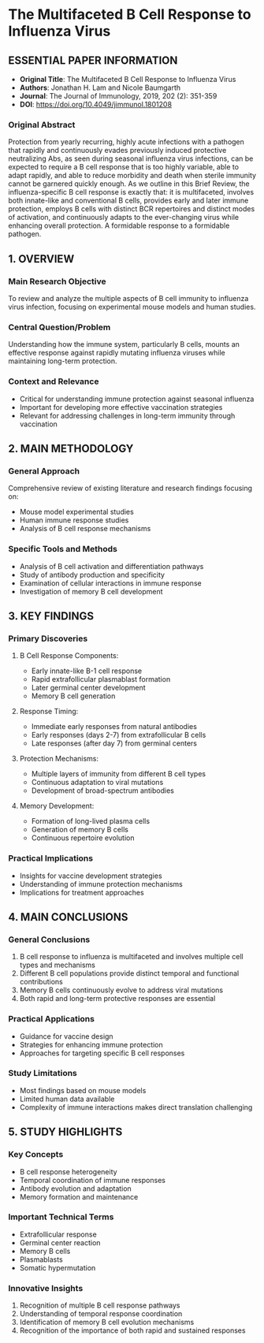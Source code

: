 # The Multifaceted B Cell Response to Influenza Virus

## ESSENTIAL PAPER INFORMATION
- **Original Title**: The Multifaceted B Cell Response to Influenza Virus
- **Authors**: Jonathan H. Lam and Nicole Baumgarth
- **Journal**: The Journal of Immunology, 2019, 202 (2): 351-359
- **DOI**: https://doi.org/10.4049/jimmunol.1801208

### Original Abstract
Protection from yearly recurring, highly acute infections with a pathogen that rapidly and continuously evades previously induced protective neutralizing Abs, as seen during seasonal influenza virus infections, can be expected to require a B cell response that is too highly variable, able to adapt rapidly, and able to reduce morbidity and death when sterile immunity cannot be garnered quickly enough. As we outline in this Brief Review, the influenza-specific B cell response is exactly that: it is multifaceted, involves both innate-like and conventional B cells, provides early and later immune protection, employs B cells with distinct BCR repertoires and distinct modes of activation, and continuously adapts to the ever-changing virus while enhancing overall protection. A formidable response to a formidable pathogen.

## 1. OVERVIEW
### Main Research Objective
To review and analyze the multiple aspects of B cell immunity to influenza virus infection, focusing on experimental mouse models and human studies.

### Central Question/Problem
Understanding how the immune system, particularly B cells, mounts an effective response against rapidly mutating influenza viruses while maintaining long-term protection.

### Context and Relevance
- Critical for understanding immune protection against seasonal influenza
- Important for developing more effective vaccination strategies
- Relevant for addressing challenges in long-term immunity through vaccination

## 2. MAIN METHODOLOGY
### General Approach
Comprehensive review of existing literature and research findings focusing on:
- Mouse model experimental studies
- Human immune response studies
- Analysis of B cell response mechanisms

### Specific Tools and Methods
- Analysis of B cell activation and differentiation pathways
- Study of antibody production and specificity
- Examination of cellular interactions in immune response
- Investigation of memory B cell development

## 3. KEY FINDINGS
### Primary Discoveries
1. B Cell Response Components:
   - Early innate-like B-1 cell response
   - Rapid extrafollicular plasmablast formation
   - Later germinal center development
   - Memory B cell generation

2. Response Timing:
   - Immediate early responses from natural antibodies
   - Early responses (days 2-7) from extrafollicular B cells
   - Late responses (after day 7) from germinal centers

3. Protection Mechanisms:
   - Multiple layers of immunity from different B cell types
   - Continuous adaptation to viral mutations
   - Development of broad-spectrum antibodies

4. Memory Development:
   - Formation of long-lived plasma cells
   - Generation of memory B cells
   - Continuous repertoire evolution

### Practical Implications
- Insights for vaccine development strategies
- Understanding of immune protection mechanisms
- Implications for treatment approaches

## 4. MAIN CONCLUSIONS
### General Conclusions
1. B cell response to influenza is multifaceted and involves multiple cell types and mechanisms
2. Different B cell populations provide distinct temporal and functional contributions
3. Memory B cells continuously evolve to address viral mutations
4. Both rapid and long-term protective responses are essential

### Practical Applications
- Guidance for vaccine design
- Strategies for enhancing immune protection
- Approaches for targeting specific B cell responses

### Study Limitations
- Most findings based on mouse models
- Limited human data available
- Complexity of immune interactions makes direct translation challenging

## 5. STUDY HIGHLIGHTS
### Key Concepts
- B cell response heterogeneity
- Temporal coordination of immune responses
- Antibody evolution and adaptation
- Memory formation and maintenance

### Important Technical Terms
- Extrafollicular response
- Germinal center reaction
- Memory B cells
- Plasmablasts
- Somatic hypermutation

### Innovative Insights
1. Recognition of multiple B cell response pathways
2. Understanding of temporal response coordination
3. Identification of memory B cell evolution mechanisms
4. Recognition of the importance of both rapid and sustained responses